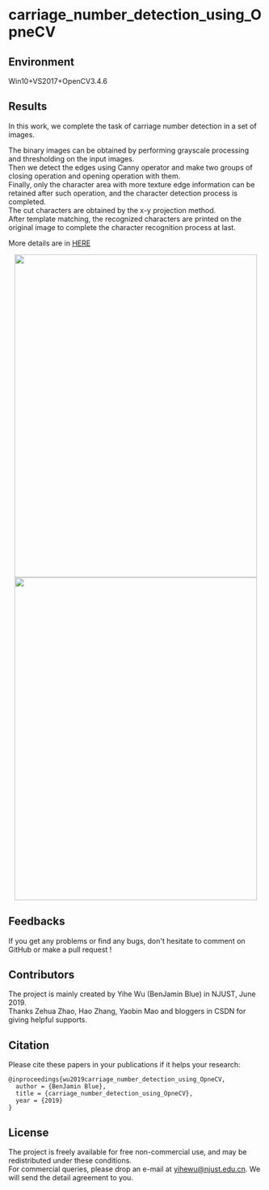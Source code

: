 # carriage_number_detection_using_OpneCV

## Environment
Win10+VS2017+OpenCV3.4.6

## Results
In this work, we complete the task of carriage number detection in a set of images.   
  
The binary images can be obtained by performing grayscale processing and thresholding on the input images.   
Then we detect the edges using Canny operator and make two groups of closing operation and opening operation with them.   
Finally, only the character area with more texture edge information can be retained after such operation, and the character detection process is completed.   
The cut characters are obtained by the x-y projection method.  
After template matching, the recognized characters are printed on the original image to complete the character recognition process at last.  
  
More details are in [HERE](https://blog.csdn.net/BenJamin_Blue/article/details/96892971) 

<div align=center><img width="480" height="640" src="https://i.loli.net/2019/07/22/5d35b933d793d89189.png"/></div>


<div align=center><img width="480" height="640" src="https://i.loli.net/2019/07/22/5d35b93450f1046484.png"/></div>

## Feedbacks
If you get any problems or find any bugs, don't hesitate to comment on GitHub or make a pull request !

## Contributors
The project is mainly created by Yihe Wu (BenJamin Blue) in NJUST, June 2019.  
Thanks Zehua Zhao, Hao Zhang, Yaobin Mao and bloggers in CSDN for giving helpful supports.

## Citation
Please cite these papers in your publications if it helps your research:

```
@inproceedings{wu2019carriage_number_detection_using_OpneCV,
  author = {BenJamin Blue},
  title = {carriage_number_detection_using_OpneCV},
  year = {2019}
}
```

## License
The project is freely available for free non-commercial use, and may be redistributed under these conditions.   
For commercial queries, please drop an e-mail at yihewu@njust.edu.cn. We will send the detail agreement to you.

